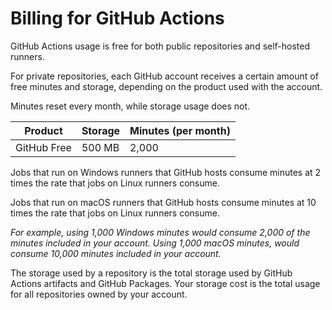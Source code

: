 # Billing for GitHub Actions

GitHub Actions usage is free for both public repositories and self-hosted runners. 

For private repositories, each GitHub account receives a certain amount of free minutes and storage, depending on the product used with the account.

Minutes reset every month, while storage usage does not.

| Product | Storage | Minutes (per month) |
| - | - | - |
| GitHub Free | 500 MB | 2,000 |

Jobs that run on Windows runners that GitHub hosts consume minutes at 2  times the rate that jobs on Linux runners consume. 

Jobs that run on macOS runners that GitHub hosts consume minutes at 10  times the rate that jobs on Linux runners consume. 

*For example, using 1,000 Windows minutes would consume 2,000 of the minutes included in your account. Using 1,000 macOS minutes, would consume 10,000 minutes included in your account.*

The storage used by a repository is the total storage used by GitHub Actions artifacts and GitHub Packages. Your storage cost is the total usage for all repositories owned by your account.